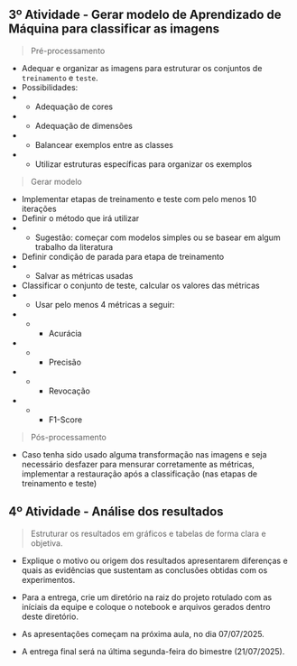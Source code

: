 ## 3º Atividade - Gerar modelo de Aprendizado de Máquina para classificar as imagens

> Pré-processamento

- Adequar e organizar as imagens para estruturar os conjuntos de `treinamento` e `teste`.
- Possibilidades:
- - Adequação de cores
- - Adequação de dimensões
- - Balancear exemplos entre as classes
- - Utilizar estruturas específicas para organizar os exemplos

> Gerar modelo

- Implementar etapas de treinamento e teste com pelo menos 10 iterações
- Definir o método que irá utilizar
- - Sugestão: começar com modelos simples ou se basear em algum trabalho da literatura
- Definir condição de parada para etapa de treinamento
- - Salvar as métricas usadas
- Classificar o conjunto de teste, calcular os valores das métricas
- - Usar pelo menos 4 métricas a seguir:
- - - Acurácia
- - - Precisão
- - - Revocação
- - - F1-Score

> Pós-processamento

- Caso tenha sido usado alguma transformação nas imagens e seja necessário desfazer para mensurar corretamente as métricas, implementar a restauração após a classificação (nas etapas de treinamento e teste)

## 4º Atividade - Análise dos resultados

> Estruturar os resultados em gráficos e tabelas de forma clara e objetiva. 

- Explique o motivo ou origem dos resultados apresentarem diferenças e quais as evidências que sustentam as conclusões obtidas com os experimentos.

- Para a entrega, crie um diretório na raiz do projeto rotulado com as iníciais da equipe e coloque o notebook e arquivos gerados dentro deste diretório.

- As apresentações começam na próxima aula, no dia 07/07/2025.

- A entrega final será na última segunda-feira do bimestre (21/07/2025).
